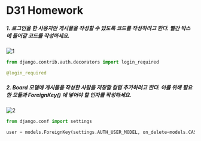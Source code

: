 # D31 Homework

##### 1. 로그인을 한 사용자만 게시물을 작성할 수 있도록 코드를 작성하려고 한다. 빨간 박스에 들어갈 코드를 작성하세요.



![1](https://user-images.githubusercontent.com/45934494/56715568-02f4ac00-6773-11e9-9183-d60c54d0f16d.PNG)



```python
from django.contrib.auth.decorators import login_required

@login_required
```



##### 2. Board 모델에 게시물을 작성한 사람을 저장할 칼럼 추가하려고 한다. 이를 위해 필요한 모듈과 ForeignKey() 에 넣어야 할 인자를 작성하세요.



![2](C:\Users\student\Desktop\2.PNG)



```python
from django.conf import settings
```

```python
user = models.ForeignKey(settings.AUTH_USER_MODEL, on_delete=models.CASCADE)
```

